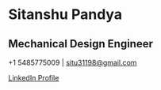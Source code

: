 <!DOCTYPE html>
<html lang="en">


  <h1>Sitanshu Pandya</h1>
  <h2>Mechanical Design Engineer</h2>
  <p>+1 5485775009 | <a href="mailto:situ31198@gmail.com">situ31198@gmail.com</a></p>
  <p><a href="https://www.linkedin.com/in/sitanshu-pandya-172951104/" target="_blank">LinkedIn Profile</a></p>
 
</body>
</html>
